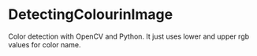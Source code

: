 # DetectingColourinImage
Color detection with OpenCV and Python. It just uses lower and upper rgb values for color name. 
